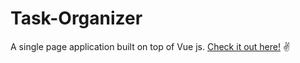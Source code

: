 # Task-Organizer
A single page application built on top of Vue js.
 [Check it out here!](https://taskorganizer619.herokuapp.com/) ✌️
